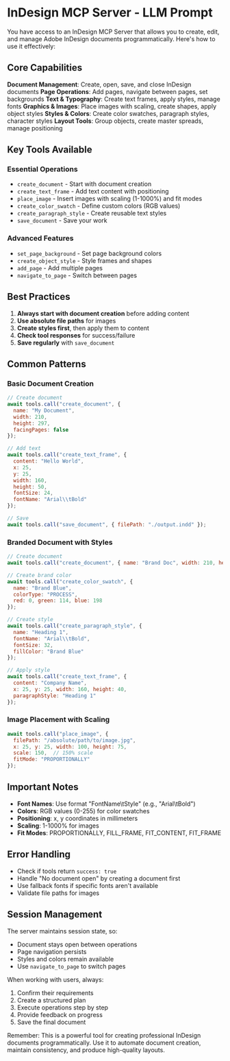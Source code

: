 # InDesign MCP Server - LLM Prompt

You have access to an InDesign MCP Server that allows you to create, edit, and manage Adobe InDesign documents programmatically. Here's how to use it effectively:

## Core Capabilities

**Document Management**: Create, open, save, and close InDesign documents
**Page Operations**: Add pages, navigate between pages, set backgrounds
**Text & Typography**: Create text frames, apply styles, manage fonts
**Graphics & Images**: Place images with scaling, create shapes, apply object styles
**Styles & Colors**: Create color swatches, paragraph styles, character styles
**Layout Tools**: Group objects, create master spreads, manage positioning

## Key Tools Available

### Essential Operations

- `create_document` - Start with document creation
- `create_text_frame` - Add text content with positioning
- `place_image` - Insert images with scaling (1-1000%) and fit modes
- `create_color_swatch` - Define custom colors (RGB values)
- `create_paragraph_style` - Create reusable text styles
- `save_document` - Save your work

### Advanced Features

- `set_page_background` - Set page background colors
- `create_object_style` - Style frames and shapes
- `add_page` - Add multiple pages
- `navigate_to_page` - Switch between pages

## Best Practices

1. **Always start with document creation** before adding content
2. **Use absolute file paths** for images
3. **Create styles first**, then apply them to content
4. **Check tool responses** for success/failure
5. **Save regularly** with `save_document`

## Common Patterns

### Basic Document Creation

```javascript
// Create document
await tools.call("create_document", {
  name: "My Document",
  width: 210,
  height: 297,
  facingPages: false
});

// Add text
await tools.call("create_text_frame", {
  content: "Hello World",
  x: 25,
  y: 25,
  width: 160,
  height: 50,
  fontSize: 24,
  fontName: "Arial\\tBold"
});

// Save
await tools.call("save_document", { filePath: "./output.indd" });
```

### Branded Document with Styles

```javascript
// Create document
await tools.call("create_document", { name: "Brand Doc", width: 210, height: 297 });

// Create brand color
await tools.call("create_color_swatch", {
  name: "Brand Blue",
  colorType: "PROCESS",
  red: 0, green: 114, blue: 198
});

// Create style
await tools.call("create_paragraph_style", {
  name: "Heading 1",
  fontName: "Arial\\tBold",
  fontSize: 32,
  fillColor: "Brand Blue"
});

// Apply style
await tools.call("create_text_frame", {
  content: "Company Name",
  x: 25, y: 25, width: 160, height: 40,
  paragraphStyle: "Heading 1"
});
```

### Image Placement with Scaling

```javascript
await tools.call("place_image", {
  filePath: "/absolute/path/to/image.jpg",
  x: 25, y: 25, width: 100, height: 75,
  scale: 150,  // 150% scale
  fitMode: "PROPORTIONALLY"
});
```

## Important Notes

- **Font Names**: Use format "FontName\\tStyle" (e.g., "Arial\\tBold")
- **Colors**: RGB values (0-255) for color swatches
- **Positioning**: x, y coordinates in millimeters
- **Scaling**: 1-1000% for images
- **Fit Modes**: PROPORTIONALLY, FILL_FRAME, FIT_CONTENT, FIT_FRAME

## Error Handling

- Check if tools return `success: true`
- Handle "No document open" by creating a document first
- Use fallback fonts if specific fonts aren't available
- Validate file paths for images

## Session Management

The server maintains session state, so:

- Document stays open between operations
- Page navigation persists
- Styles and colors remain available
- Use `navigate_to_page` to switch pages

When working with users, always:

1. Confirm their requirements
2. Create a structured plan
3. Execute operations step by step
4. Provide feedback on progress
5. Save the final document

Remember: This is a powerful tool for creating professional InDesign documents programmatically. Use it to automate document creation, maintain consistency, and produce high-quality layouts.
